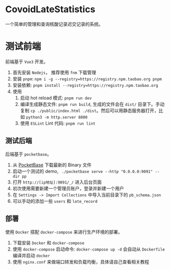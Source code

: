 # CovoidLateStatistics

一个简单的管理和查询核酸记录迟交记录的系统。

# 测试前端

前端基于 `Vue3` 开发。

1. 首先安装 `Nodejs`， 推荐使用 `fnm` 下载管理
2. 安装 `pnpm`: `npm i -g --registry=https://registry.npm.taobao.org pnpm `
3. 安装依赖: `pnpm install --registry=https://registry.npm.taobao.org`
4. 使用
   1. 启动 hot reload 模式: `pnpm run dev`
   2. 编译生成静态文件: `pnpm run build`, 生成的文件会在 `dist/` 目录下。手动复制 `cp ./public/index.html ./dist`。然后可以用静态服务器打开，比如 `python3 -m http.server 8800`
   3. 使用 `ESLint` Lint 代码: `pnpm run lint`

## 测试后端

后端基于 `pocketbase`。

1. 从 [PocketBase](https://pocketbase.io) 下载最新的 Binary 文件
2. 启动一个测试的 demo, ` ./pocketbase serve --http "0.0.0.0:9091" --dir pp`
3. 打开 `http://[ip地址]:9091/_/` 进入后台页面
4. 初次使用需要新建一个管理员账户，登录并新建一个用户
5. 在 `Settings -> Import Collections` 中导入当前目录下的 `pb_schema.json`
6. 可以手动的添加一些 `users` 和 `late_record`


## 部署

使用 `Docker` 搭配 `docker-compose` 来进行生产环境的部署。

1. 下载安装 `Docker` 和 `docker-compose`
2. 使用 `docker-compose` 启动命令: `docker-compose up -d` 会自动从 `Dockerfile` 编译并启动 `docker`
3. 使用 `nginx.conf` 来做端口转发和负载均衡，具体请自己查看相关教程
